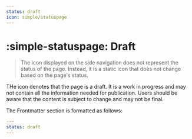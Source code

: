 ```yaml
---
status: draft
icon: simple/statuspage
---
```


# :simple-statuspage: Draft

> The icon displayed on the side navigation does not represent the status of the page. Instead, it is a static icon that does not change based on the page's status.

<span class="md-ellipsis"> THe icon <span class="md-status md-status--draft" title="Draft - work in progress"> </span> </span> denotes that the page is a draft. It is a work in progress and may not contain all the information needed for publication. Users should be aware that the content is subject to change and may not be final.

The Frontmatter section is formatted as follows:

```yaml
---
status: draft
---
```